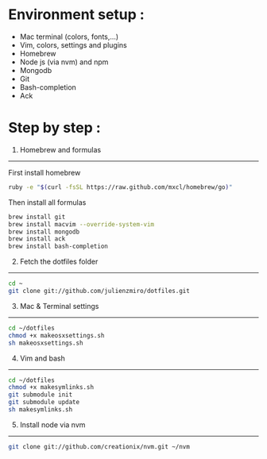 Environment setup :
===================
- Mac terminal (colors, fonts,...)
- Vim, colors, settings and plugins
- Homebrew
- Node js (via nvm) and npm
- Mongodb
- Git
- Bash-completion
- Ack

Step by step :
==============

1) Homebrew and formulas
------------------------
First install homebrew
``` bash
ruby -e "$(curl -fsSL https://raw.github.com/mxcl/homebrew/go)"
```
Then install all formulas
``` bash
brew install git
brew install macvim --override-system-vim
brew install mongodb
brew install ack
brew install bash-completion
```

2) Fetch the dotfiles folder
----------------------------
``` bash
cd ~
git clone git://github.com/julienzmiro/dotfiles.git
```

3) Mac & Terminal settings
--------------------------
``` bash
cd ~/dotfiles
chmod +x makeosxsettings.sh
sh makeosxsettings.sh
```

4) Vim and bash
---------------
``` bash
cd ~/dotfiles
chmod +x makesymlinks.sh
git submodule init
git submodule update
sh makesymlinks.sh
```

5) Install node via nvm
-----------------------
``` bash
git clone git://github.com/creationix/nvm.git ~/nvm
```
